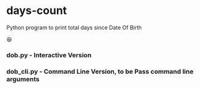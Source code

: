 # days-count
Python program to print total days since Date Of Birth

:laughing:
### dob.py - Interactive Version
### dob_cli.py - Command Line Version, to be Pass command line arguments
